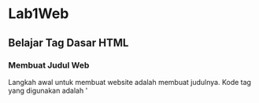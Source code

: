 # Lab1Web
## Belajar Tag Dasar HTML

### Membuat Judul Web
Langkah awal untuk membuat website adalah membuat judulnya. 
Kode tag yang digunakan adalah '<title>'
berikut tampilan codingannya 

![Gambar 1](screenshot/gambar1.png)

untuk hasilnya seperti ini 


![Gambar 2](screenshot/gambar1a.png)

### Membuat Paragraf 

Langkah selanjutnya adalah membuat paragraf. 
kode tag yang digunakan adalah `<p>` untuk codingan nya seperti ini

![Gambar 3](screenshot/gambar2.png)

Tampilan di Browser Seperti ini

![Gambar 4](screenshot/gambar2a.png)

### Mengatur Atribut Paragraf

Berikut kode untuk mengatur atribut paragraf / align

Rata tengah : `<p align="center">`

Rata kanan kiri : `<p align="justify">`

Rata kiri : `<p align="left">`

Rata kanan : `<p align="right">`

Untuk Codingan rata tengah sebagai berikut.

![Gambar 5](screenshot/gambar3.png)

Tampilan di Browser Seperti ini

![Gambar 6](screenshot/gambar3a.png)

Untuk Codingan rata kanan kiri sebagai berikut.

![Gambar 7](screenshot/gambar4.png)

Tampilan di Browser Seperti ini

![Gambar 8](screenshot/gambar4a.png)

Untuk Codingan rata kiri sebagai berikut.

![Gambar 9](screenshot/gambar5.png)

Tampilan di Browser Seperti ini

![Gambar 10](screenshot/gambar5a.png)

Untuk Codingan rata kanan sebagai berikut.

![Gambar 11](screenshot/gambar6.png)

Tampilan di Browser Seperti ini

![Gambar 12](screenshot/gambar6a.png)


### Memberi Judul pada tiap Paragraf

Langkah selanjutnya adalah memberikan judul pada tiap Paragraf
kode yang dipakai adalah `<h>` untuk contoh codingan nya sebagai berikut

![Gambar 13](screenshot/gambar7.png)

Berikut tampilannya di dalam Browser. Paragraf pertama berjudul <b>Belajar Dasar HTML</b> 
dan paragraf kedua berjudul <b>Paragraf Pada HTML</b>.

![Gambar 14](screenshot/gambar7a.png)


### Menyisipkan Gambar dan Setting Size Gambar

Untuk menyisipkan gambar, siapkan gambar yang akan disisipkan pada halaman web, 
kemudian simpan file gambar tersebut satu folder dengan file dokumen html. 
Atau bisa juga menyisipkan gambar dari website external. 
Kode tag yang dipakai `<img src="nama.png" title="nama gambar">`
Gambar akan ditampilkan apa adanya sesuai dengan ukuran aslinya. 
Untuk mengatur ukuran gambar, dapat digunakan atribut witdh dan height dengan nilai integer yang disesuaikan. 
Kode tag yang dipakai `<img src="nama.png" width="200" title="nama gambar">`

Codingannya sebagai berikut:

![Gambar 15](screenshot/gambar8.png)

Tampilan Browsernya sebagai berikut :

![Gambar 16](screenshot/gambar8a.png)



### Pemformatan Text 

Pemformatan text dilakukan untuk memodifikasi tampilan text pada browser supaya tampilan text lebih menarik.

Untuk kode yang dipakai sebagai berikut :

`<u>` : Underline text

`<b>` : Bold text

`<a style>` : Background warna sebagian text

Untuk contoh codingan nya sebagai berikut :

![Gambar 17](screenshot/gambar12.png)

Tampilan Browser nya sebagai berikut :

![Gambar 18](screenshot/gambar12a.png)


### Menambahkan Hyperlink 

Link atau Hyperlink merupakan elemen HTML yang berfungsi untuk menghubungkan satu halaman web dengan halaman web yang lain, 
baik internal maupun eksternal, untuk kode tag nya `<a href="halaman web.html">Halaman web</a>`

Contohnya sebagai berikut :

![Gambar 19](screenshot/gambar12.png)

![Gambar 20](screenshot/gambar13.png)

Tampilan Browsernya :

![Gambar 21](screenshot/gambar13a.png)

![Gambar 22](screenshot/gambar13b.png)